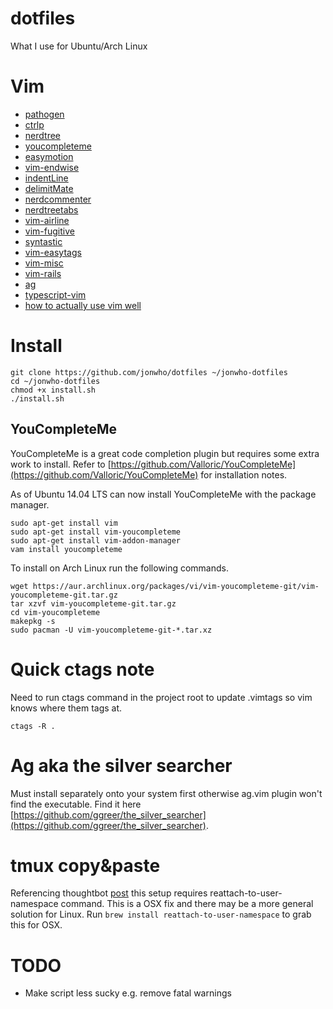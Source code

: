 dotfiles
========

What I use for Ubuntu/Arch Linux

# Vim
* [pathogen](https://github.com/tpope/vim-pathogen)
* [ctrlp](https://github.com/kien/ctrlp.vim)
* [nerdtree](https://github.com/scrooloose/nerdtree)
* [youcompleteme](https://github.com/Valloric/YouCompleteMe)
* [easymotion](https://github.com/Lokaltog/vim-easymotion)
* [vim-endwise](https://github.com/tpope/vim-endwise)
* [indentLine](https://github.com/Yggdroot/indentLine)
* [delimitMate](https://github.com/Raimondi/delimitMate)
* [nerdcommenter](https://github.com/scrooloose/nerdcommenter)
* [nerdtreetabs](https://github.com/jistr/vim-nerdtree-tabs)
* [vim-airline](https://github.com/bling/vim-airline)
* [vim-fugitive](https://github.com/tpope/vim-fugitive)
* [syntastic](https://github.com/scrooloose/syntastic)
* [vim-easytags](https://github.com/xolox/vim-easytags)
* [vim-misc](https://github.com/xolox/vim-misc)
* [vim-rails](https://github.com/tpope/vim-rails)
* [ag](https://github.com/rking/ag.vim)
* [typescript-vim](https://github.com/leafgarland/typescript-vim)
* [how to actually use vim well](http://stackoverflow.com/questions/1218390/what-is-your-most-productive-shortcut-with-vim/1220118#1220118)

# Install
```shell
git clone https://github.com/jonwho/dotfiles ~/jonwho-dotfiles
cd ~/jonwho-dotfiles
chmod +x install.sh
./install.sh
```

## YouCompleteMe
YouCompleteMe is a great code completion plugin but requires some
extra work to install. Refer to
[https://github.com/Valloric/YouCompleteMe](https://github.com/Valloric/YouCompleteMe) for installation notes.

As of Ubuntu 14.04 LTS can now install YouCompleteMe with the package manager.
```
sudo apt-get install vim
sudo apt-get install vim-youcompleteme
sudo apt-get install vim-addon-manager
vam install youcompleteme
```

To install on Arch Linux run the following commands.
```
wget https://aur.archlinux.org/packages/vi/vim-youcompleteme-git/vim-youcompleteme-git.tar.gz
tar xzvf vim-youcompleteme-git.tar.gz
cd vim-youcompleteme
makepkg -s
sudo pacman -U vim-youcompleteme-git-*.tar.xz
```

# Quick ctags note
Need to run ctags command in the project root to update .vimtags so vim knows where them tags at.
```
ctags -R .
```

# Ag aka the silver searcher
Must install separately onto your system first otherwise ag.vim plugin won't find the executable.
Find it here [https://github.com/ggreer/the_silver_searcher](https://github.com/ggreer/the_silver_searcher).

# tmux copy&paste
Referencing thoughtbot [post](https://robots.thoughtbot.com/tmux-copy-paste-on-os-x-a-better-future) this setup requires reattach-to-user-namespace command.
This is a OSX fix and there may be a more general solution for Linux. Run ```brew install reattach-to-user-namespace``` to grab this for OSX.

# TODO
* Make script less sucky e.g. remove fatal warnings
